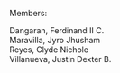 Members: <br>

Dangaran, Ferdinand II C.<br>
Maravilla, Jyro Jhusham<br>
Reyes, Clyde Nichole<br>
Villanueva, Justin Dexter B.<br>
